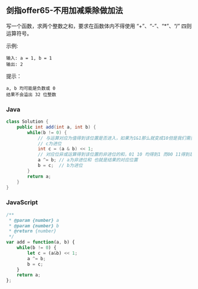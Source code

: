 ## 剑指offer65-不用加减乘除做加法
写一个函数，求两个整数之和，要求在函数体内不得使用 “+”、“-”、“*”、“/” 四则运算符号。

示例:
```
输入: a = 1, b = 1
输出: 2
```

提示：
```
a, b 均可能是负数或 0
结果不会溢出 32 位整数
```

### Java
```java
class Solution {
    public int add(int a, int b) {
        while(b != 0) {
            // 与运算对应为值得到该位置是否进入，如果为1&1那么就变成10但是我们需要的是进位所以左移一位
            // c为进位
            int c = (a & b) << 1;            
            // 对应位异或运算得到该位置的非进位的和，01 10 均得到1 而00 11得到是0（因为11会进位）
            a ^= b; // a为非进位和 也就是结果的对应位置            
            b = c;  // b为进位                      
        }
        return a;
    }
}
```

### JavaScript
```javascript
/**
 * @param {number} a
 * @param {number} b
 * @return {number}
 */
var add = function(a, b) {
    while(b != 0) {
        let c = (a&b) << 1;
        a ^= b;
        b = c;
    }
    return a;
};
```
